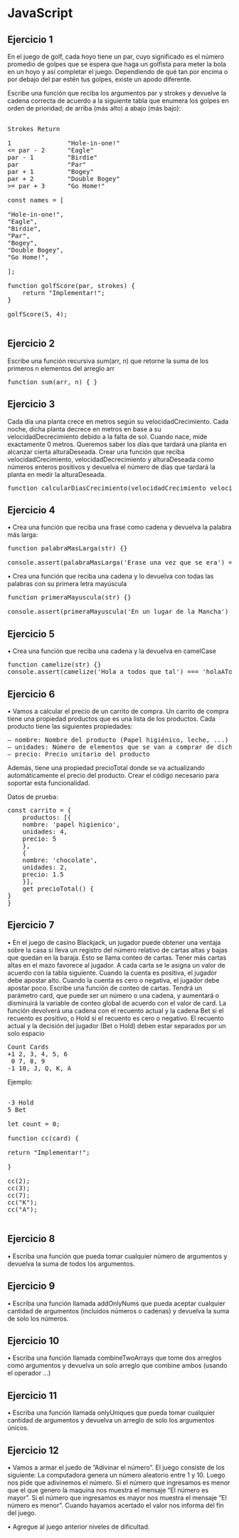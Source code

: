 # JavaScript
## Ejercicio 1

En el juego de golf, cada hoyo tiene un par, cuyo significado es el número promedio de
golpes que se espera que haga un golfista para meter la bola en un hoyo y así completar
el juego. Dependiendo de qué tan por encima o por debajo del par estén tus golpes, existe
un apodo diferente.

Escribe una función que reciba los argumentos par y strokes y devuelve la cadena correcta de
acuerdo a la siguiente tabla que enumera los golpes en orden de prioridad; de arriba (más alto)
a abajo (más bajo):

<pre>

Strokes Return

1               "Hole-in-one!"
<= par - 2      "Eagle"
par - 1         "Birdie"
par             "Par"
par + 1         "Bogey"
par + 2         "Double Bogey"
>= par + 3      "Go Home!"

const names = [

"Hole-in-one!",
"Eagle",
"Birdie",
"Par",
"Bogey",
"Double Bogey",
"Go Home!",

];

function golfScore(par, strokes) {
    return "Implementar!";
}

golfScore(5, 4);

</pre>

## Ejercicio 2

Escribe una función recursiva sum(arr, n) que retorne la suma de los primeros n elementos del arreglo arr

<pre>
function sum(arr, n) { }
</pre>

## Ejercicio 3

Cada día una planta crece en metros según su velocidadCrecimiento. Cada noche, dicha
planta decrece en metros en base a su velocidadDecrecimiento debido a la falta de sol.
Cuando nace, mide exactamente 0 metros. Queremos saber los días que tardará una planta
en alcanzar cierta alturaDeseada. Crear una función que reciba velocidadCrecimiento,
velocidadDecrecimiento y alturaDeseada como números enteros positivos y devuelva
el número de días que tardará la planta en medir la alturaDeseada.

<pre>
function calcularDiasCrecimiento(velocidadCrecimiento velocidadDecrecimiento, alturaDeseada) {}
</pre>

## Ejercicio 4

• Crea una función que reciba una frase como cadena y devuelva la palabra más larga:

<pre>
function palabraMasLarga(str) {}

console.assert(palabraMasLarga('Erase una vez que se era') === 'Erase');
</pre>


• Crea una función que reciba una cadena y lo devuelva con todas las palabras con su
primera letra mayúscula

<pre>
function primeraMayuscula(str) {}

console.assert(primeraMayuscula('En un lugar de la Mancha') === 'En Un Lugar De La Mancha');
</pre>

## Ejercicio 5

• Crea una función que reciba una cadena y la devuelva en camelCase

<pre>
function camelize(str) {}
console.assert(camelize('Hola a todos que tal') === 'holaATodosQueTal');
</pre>

## Ejercicio 6

• Vamos a calcular el precio de un carrito de compra. Un carrito de compra tiene una
propiedad productos que es una lista de los productos. Cada producto tiene las siguientes
propiedades:

<pre>
– nombre: Nombre del producto (Papel higiénico, leche, ...)
– unidades: Número de elementos que se van a comprar de dicho producto
– precio: Precio unitario del producto
</pre>

Además, tiene una propiedad precioTotal donde se va actualizando automáticamente el precio del producto. Crear el código necesario para soportar esta funcionalidad.

Datos de prueba:

<pre>
const carrito = {
    productos: [{
    nombre: 'papel higienico',
    unidades: 4,
    precio: 5
    },
    {
    nombre: 'chocolate',
    unidades: 2,
    precio: 1.5
    }],
    get precioTotal() {
}
}
</pre>

## Ejercicio 7

• En el juego de casino Blackjack, un jugador puede obtener una ventaja sobre la casa si
lleva un registro del número relativo de cartas altas y bajas que quedan en la baraja. Esto
se llama conteo de cartas.
Tener más cartas altas en el mazo favorece al jugador. A cada carta se le asigna un valor de
acuerdo con la tabla siguiente. Cuando la cuenta es positiva, el jugador debe apostar alto.
Cuando la cuenta es cero o negativa, el jugador debe apostar poco.
Escribe una función de conteo de cartas. Tendrá un parámetro card, que puede ser un número
o una cadena, y aumentará o disminuirá la variable de conteo global de acuerdo con el valor de
card. La función devolverá una cadena con el recuento actual y la cadena Bet si el recuento es
positivo, o Hold si el recuento es cero o negativo. El recuento actual y la decisión del jugador
(Bet o Hold) deben estar separados por un solo espacio

<pre>
Count Cards
+1 2, 3, 4, 5, 6
 0 7, 8, 9
-1 10, J, Q, K, A
</pre>

Ejemplo:

<pre>

-3 Hold
5 Bet

let count = 0;

function cc(card) {

return "Implementar!";

}

cc(2);
cc(3);
cc(7);
cc("K");
cc("A");

</pre>

## Ejercicio 8

• Escriba una función que pueda tomar cualquier número de argumentos y devuelva la suma de todos los argumentos.

## Ejercicio 9

• Escriba una función llamada addOnlyNums que pueda aceptar cualquier cantidad de argumentos (incluidos números o cadenas) y devuelva la suma de solo los números.

## Ejercicio 10

• Escriba una función llamada combineTwoArrays que tome dos arreglos como argumentos y devuelva un solo arreglo que combine ambos (usando el operador ...)

## Ejercicio 11

• Escriba una función llamada onlyUniques que pueda tomar cualquier cantidad de argumentos y devuelva un arreglo de solo los argumentos únicos.

## Ejercicio 12

• Vamos a armar el juedo de ”Adivinar el número”. El juego consiste de los siguiente: La
computadora genera un número aleatorio entre 1 y 10. Luego nos pide que adivinemos el
número. Si el número que ingresamos es menor que el que genero la maquina nos muestra
el mensaje ”El número es mayor”. Si el número que ingresamos es mayor nos muestra el
mensaje ”El número es menor”. Cuando hayamos acertado el valor nos informa del fin del
juego.

• Agregue al juego anterior niveles de dificultad.